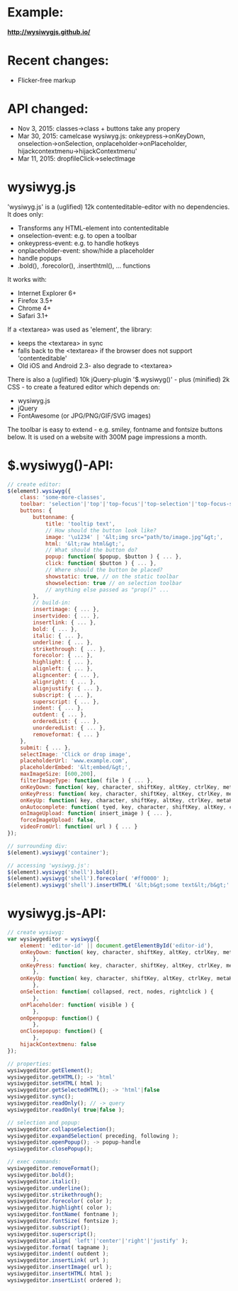 Example:
==========
**http://wysiwygjs.github.io/**

Recent changes:
==========

* Flicker-free markup

API changed:
==========

* Nov  3, 2015: classes-&gt;class + buttons take any propery
* Mar 30, 2015: camelcase wysiwyg.js: onkeypress-&gt;onKeyDown, onselection-&gt;onSelection, onplaceholder-&gt;onPlaceholder, hijackcontextmenu-&gt;hijackContextmenu'
* Mar 11, 2015: dropfileClick-&gt;selectImage

wysiwyg.js
==========

'wysiwyg.js' is a (uglified) 12k contenteditable-editor with no dependencies.
It does only:
* Transforms any HTML-element into contenteditable
* onselection-event: e.g. to open a toolbar
* onkeypress-event: e.g. to handle hotkeys
* onplaceholder-event: show/hide a placeholder
* handle popups
* .bold(), .forecolor(), .inserthtml(), ... functions

It works with:
* Internet Explorer 6+
* Firefox 3.5+
* Chrome 4+
* Safari 3.1+

If a &lt;textarea&gt; was used as 'element', the library:
* keeps the &lt;textarea&gt; in sync
* falls back to the &lt;textarea&gt; if the browser does not support 'contenteditable'
* Old iOS and Android 2.3- also degrade to &lt;textarea&gt;

There is also a (uglified) 10k jQuery-plugin '$.wysiwyg()' - plus (minified) 2k CSS -
to create a featured editor which depends on:
* wysiwyg.js
* jQuery
* FontAwesome (or JPG/PNG/GIF/SVG images)

The toolbar is easy to extend - e.g. smiley, fontname and fontsize buttons below.
It is used on a website with 300M page impressions a month.

$.wysiwyg()-API:
==========

````javascript
// create editor:
$(element).wysiwyg({
    class: 'some-more-classes',
    toolbar: 'selection'|'top'|'top-focus'|'top-selection'|'top-focus-selection'|'bottom'|'bottom-focus'|'bottom-selection'|'bottom-focus-selection',
    buttons: {
        buttonname: {
            title: 'tooltip text',
            // How should the button look like?
            image: '\u1234' | '&lt;img src="path/to/image.jpg"&gt;',
            html: '&lt;raw html&gt;',
            // What should the button do?
            popup: function( $popup, $button ) { ... },
            click: function( $button ) { ... },
            // Where should the button be placed?
            showstatic: true, // on the static toolbar
            showselection: true // on selection toolbar
            // anything else passed as "prop()" ...
        },
        // build-in:
        insertimage: { ... },
        insertvideo: { ... },
        insertlink: { ... },
        bold: { ... },
        italic: { ... },
        underline: { ... },
        strikethrough: { ... },
        forecolor: { ... },
        highlight: { ... },
        alignleft: { ... },
        aligncenter: { ... },
        alignright: { ... },
        alignjustify: { ... },
        subscript: { ... },
        superscript: { ... },
        indent: { ... },
        outdent: { ... },
        orderedList: { ... },
        unorderedList: { ... },
        removeformat: { ... }
    },
    submit: { ... },
    selectImage: 'Click or drop image',
    placeholderUrl: 'www.example.com',
    placeholderEmbed: '&lt;embed/&gt;',
    maxImageSize: [600,200],
    filterImageType: function( file ) { ... },
    onKeyDown: function( key, character, shiftKey, altKey, ctrlKey, metaKey ) { ... },
    onKeyPress: function( key, character, shiftKey, altKey, ctrlKey, metaKey ) { ... },
    onKeyUp: function( key, character, shiftKey, altKey, ctrlKey, metaKey ) { ... },
    onAutocomplete: function( tyed, key, character, shiftKey, altKey, ctrlKey, metaKey ) { ... },
    onImageUpload: function( insert_image ) { ... },
    forceImageUpload: false,
    videoFromUrl: function( url ) { ... }
});

// surrounding div:
$(element).wysiwyg('container');

// accessing 'wysiwyg.js':
$(element).wysiwyg('shell').bold();
$(element).wysiwyg('shell').forecolor( '#ff0000' );
$(element).wysiwyg('shell').insertHTML( '&lt;b&gt;some text&lt;/b&gt;' );
````

wysiwyg.js-API:
==========

````javascript
// create wysiwyg:
var wysiwygeditor = wysiwyg({
    element: 'editor-id' || document.getElementById('editor-id'),
    onKeyDown: function( key, character, shiftKey, altKey, ctrlKey, metaKey ) {
        },
    onKeyPress: function( key, character, shiftKey, altKey, ctrlKey, metaKey ) {
        },
    onKeyUp: function( key, character, shiftKey, altKey, ctrlKey, metaKey ) {
        },
    onSelection: function( collapsed, rect, nodes, rightclick ) {
        },
    onPlaceholder: function( visible ) {
        },
    onOpenpopup: function() {
        },
    onClosepopup: function() {
        },
    hijackContextmenu: false
});

// properties:
wysiwygeditor.getElement();
wysiwygeditor.getHTML(); -> 'html'
wysiwygeditor.setHTML( html );
wysiwygeditor.getSelectedHTML(); -> 'html'|false
wysiwygeditor.sync();
wysiwygeditor.readOnly(); // -> query
wysiwygeditor.readOnly( true|false );

// selection and popup:
wysiwygeditor.collapseSelection();
wysiwygeditor.expandSelection( preceding, following );
wysiwygeditor.openPopup(); -> popup-handle
wysiwygeditor.closePopup();

// exec commands:
wysiwygeditor.removeFormat();
wysiwygeditor.bold();
wysiwygeditor.italic();
wysiwygeditor.underline();
wysiwygeditor.strikethrough();
wysiwygeditor.forecolor( color );
wysiwygeditor.highlight( color );
wysiwygeditor.fontName( fontname );
wysiwygeditor.fontSize( fontsize );
wysiwygeditor.subscript();
wysiwygeditor.superscript();
wysiwygeditor.align( 'left'|'center'|'right'|'justify' );
wysiwygeditor.format( tagname );
wysiwygeditor.indent( outdent );
wysiwygeditor.insertLink( url );
wysiwygeditor.insertImage( url );
wysiwygeditor.insertHTML( html );
wysiwygeditor.insertList( ordered );
````
